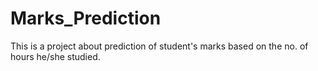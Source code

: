 # Marks_Prediction
This is a project about prediction of student's marks  based on the no. of hours he/she studied.
